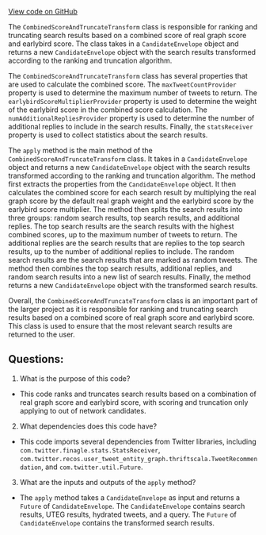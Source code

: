 [View code on GitHub](https://github.com/misbahsy/the-algorithm/timelineranker/server/src/main/scala/com/twitter/timelineranker/uteg_liked_by_tweets/CombinedScoreAndTruncateTransform.scala)

The `CombinedScoreAndTruncateTransform` class is responsible for ranking and truncating search results based on a combined score of real graph score and earlybird score. The class takes in a `CandidateEnvelope` object and returns a new `CandidateEnvelope` object with the search results transformed according to the ranking and truncation algorithm.

The `CombinedScoreAndTruncateTransform` class has several properties that are used to calculate the combined score. The `maxTweetCountProvider` property is used to determine the maximum number of tweets to return. The `earlybirdScoreMultiplierProvider` property is used to determine the weight of the earlybird score in the combined score calculation. The `numAdditionalRepliesProvider` property is used to determine the number of additional replies to include in the search results. Finally, the `statsReceiver` property is used to collect statistics about the search results.

The `apply` method is the main method of the `CombinedScoreAndTruncateTransform` class. It takes in a `CandidateEnvelope` object and returns a new `CandidateEnvelope` object with the search results transformed according to the ranking and truncation algorithm. The method first extracts the properties from the `CandidateEnvelope` object. It then calculates the combined score for each search result by multiplying the real graph score by the default real graph weight and the earlybird score by the earlybird score multiplier. The method then splits the search results into three groups: random search results, top search results, and additional replies. The top search results are the search results with the highest combined scores, up to the maximum number of tweets to return. The additional replies are the search results that are replies to the top search results, up to the number of additional replies to include. The random search results are the search results that are marked as random tweets. The method then combines the top search results, additional replies, and random search results into a new list of search results. Finally, the method returns a new `CandidateEnvelope` object with the transformed search results.

Overall, the `CombinedScoreAndTruncateTransform` class is an important part of the larger project as it is responsible for ranking and truncating search results based on a combined score of real graph score and earlybird score. This class is used to ensure that the most relevant search results are returned to the user.
## Questions: 
 1. What is the purpose of this code?
- This code ranks and truncates search results based on a combination of real graph score and earlybird score, with scoring and truncation only applying to out of network candidates.

2. What dependencies does this code have?
- This code imports several dependencies from Twitter libraries, including `com.twitter.finagle.stats.StatsReceiver`, `com.twitter.recos.user_tweet_entity_graph.thriftscala.TweetRecommendation`, and `com.twitter.util.Future`.

3. What are the inputs and outputs of the `apply` method?
- The `apply` method takes a `CandidateEnvelope` as input and returns a `Future` of `CandidateEnvelope`. The `CandidateEnvelope` contains search results, UTEG results, hydrated tweets, and a query. The `Future` of `CandidateEnvelope` contains the transformed search results.